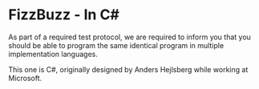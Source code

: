 # FizzBuzz - In C#

As part of a required test protocol, we are required to inform you that you
should be able to program the same identical program in multiple
implementation languages.

This one is C#, originally designed by Anders Hejlsberg while working at Microsoft.
